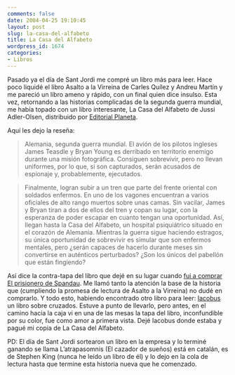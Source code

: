 ```yaml
---
comments: false
date: 2004-04-25 19:10:45
layout: post
slug: la-casa-del-alfabeto
title: La Casa del Alfabeto
wordpress_id: 1674
categories:
- Libros
---
```


Pasado ya el día de Sant Jordi me compré un libro más para leer. Hace poco liquidé el libro Asalto a la Virreina de Carles Quílez y Andreu Martín y me pareció un libro ameno y rápido, con un final quien dice insulso. Esta vez, retornando a las historias complicadas de la segunda guerra mundial, me había topado con un libro interesante, La Casa del Alfabeto de Jussi Adler-Olsen, distribuido por [Editorial Planeta](http://www.geoplaneta.es/01/01.asp?IDNOVEDAD=1&IDLIBRO=25254).





Aquí les dejo la reseña:





> Alemania, segunda guerra mundial. El avión de los pilotos ingleses James Teasdle y Bryan Young es derribado en territorio enemigo durante una misión fotográfica. Consiguen sobrevivir, pero no llevan uniformes, por lo que, si son capturados, serán acusados de espionaje y, probablemente, ejecutados.
> 
> 


> 
> Finalmente, logran subir a un tren que parte del frente oriental con soldados enfermos. En uno de los vagones encuentran a varios oficiales de alto rango muertos sobre unas camas. Sin vacilar, James y Bryan tiran a dos de ellos del tren y copan su lugar, con la esperanza de poder escapar en cuanto tengan una oportunidad. Así, llegan hasta la Casa del Alfabeto, un hospital psiquiátrico situado en el corazón de Alemania. Mientras la guerra sigue haciendo estragos, su única oportunidad de sobrevivir es simular que son enfermos mentales, pero ¿serán capaces de hacerlo durante meses sin convertirse en auténticos perturbados? ¿Son los únicos del pabellón que están fingiendo?





Así dice la contra-tapa del libro que dejé en su lugar cuando [fui a comprar El prisionero de Spandau](/2004/02/27/el-prisionero-de-spandau/). Me llamó tanto la atención la base de la historia que (cumpliendo la promesa de lectura de Asalto a la Virreina) no dudé en comprarlo. Y todo esto, habiendo encontrado otro libro para leer: [Iacobus](http://www.casadellibro.com/fichas/fichabiblio/0,1094,2900000941649,00.html) un libro sobre cruzados. Estuve a punto de llevarlo, pero antes, en el camino hacia la caja vi en una de las mesas la tapa del libro, inconfundible por su color, fue como amor a primera vista. Dejé Iacobus donde estaba y pagué mi copia de La Casa del Alfabeto.





PD: El día de Sant Jordi sortearon un libro en la empresa y lo terminé ganando se llama L’atrapasomnis (El cazador de sueños) está en catalán, es de Stephen King (nunca he leído un libro de él) y lo dejo en la cola de lectura hasta que termine esta historia nueva que he comenzado.



 
